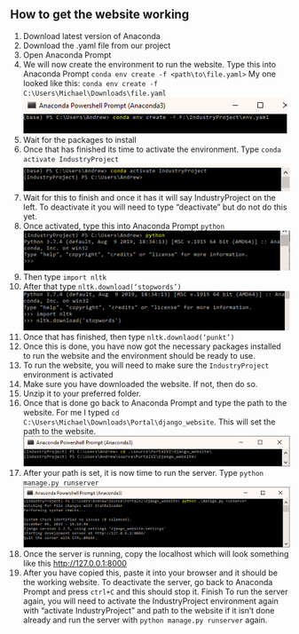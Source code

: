 ## How to get the website working
[pic1]: GuidePics/01.png "Create Environment"
[pic2]: GuidePics/02.png "Activate Environment"
[pic3]: GuidePics/03.png "Python Prompt"
[pic4]: GuidePics/04.png "Download NLTK stuff"
[pic5]: GuidePics/05.png "Change Directories"
[pic6]: GuidePics/06.png "Run Server"

1.	Download latest version of Anaconda 
2.	Download the .yaml file from our project 
3.	Open Anaconda Prompt
4.	We will now create the environment to run the website. Type this into Anaconda Prompt `conda env create -f <path\to\file.yaml>`
    My one looked like this: `conda env create -f C:\Users\Michael\Downloads\file.yaml`
![alt text][pic1]
5.	Wait for the packages to install 
6.	Once that has finished its time to activate the environment. Type `conda activate IndustryProject`
![alt text][pic2]
7.	Wait for this to finish and once it has it will say IndustryProject on the left. To deactivate it you will need to type “deactivate” but do not do this yet. 
8.	Once activated, type this into Anaconda Prompt `python`
![alt text][pic3]
9.	Then type `import nltk`
10.	After that type `nltk.download(‘stopwords’)`   
![alt text][pic4]
11.	Once that has finished, then type `nltk.downlaod(‘punkt’)`
12.	Once this is done, you have now got the necessary packages installed to run the website and the environment should be ready to use. 
13.	To run the website, you will need to make sure the `IndustryProject` environment is activated
14.	Make sure you have downloaded the website. If not, then do so.
15.	Unzip it to your preferred folder.
16.	Once that is done go back to Anaconda Prompt and type the path to the website. For me I typed `cd C:\Users\Michael\Downloads\Portal\django_website`. This will set the path to the website.
![alt text][pic5]
17.	After your path is set, it is now time to run the server. Type `python manage.py runserver`
![alt text][pic6]
18.	Once the server is running, copy the localhost which will look something like this http://127.0.0.1:8000
19.	After you have copied this, paste it into your browser and it should be the working website. To deactivate the server, go back to Anaconda Prompt and press `ctrl+C` and this should stop it. 
Finish
To run the server again, you will need to activate the IndustryProject environment again with “activate IndustryProject” and path to the website if it isn’t done already and run the server with `python manage.py runserver` again.
